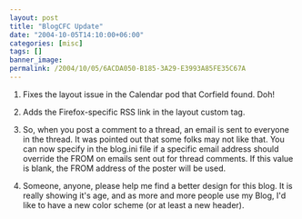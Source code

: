 ```yaml
---
layout: post
title: "BlogCFC Update"
date: "2004-10-05T14:10:00+06:00"
categories: [misc]
tags: []
banner_image: 
permalink: /2004/10/05/6ACDA050-B185-3A29-E3993A85FE35C67A
---
```


1) Fixes the layout issue in the Calendar pod that Corfield found. Doh!

2) Adds the Firefox-specific RSS link in the layout custom tag.

3) So, when you post a comment to a thread, an email is sent to everyone in the thread. It was pointed out that some folks may not like that. You can now specify in the blog.ini file if a specific email address should override the FROM on emails sent out for thread comments. If this value is blank, the FROM address of the poster will be used.

4) Someone, anyone, please help me find a better design for this blog. It is really showing it's age, and as more and more people use my Blog, I'd like to have a new color scheme (or at least a new header).